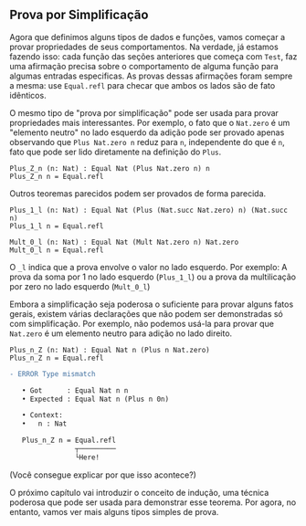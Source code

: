 ## Prova por Simplificação

Agora que definimos alguns tipos de dados e funções, vamos começar a provar propriedades
de seus comportamentos. Na verdade, já estamos fazendo isso: cada função das seções
anteriores que começa com `Test`, faz uma afirmação precisa sobre o comportamento de
alguma função para algumas entradas especificas. As provas dessas afirmações foram
sempre a mesma: use `Equal.refl` para checar que ambos os lados são de fato idênticos.

O mesmo tipo de "prova por simplificação" pode ser usada para provar propriedades mais interessantes.
Por exemplo, o fato que o `Nat.zero` é um "elemento neutro" no lado esquerdo da
adição pode ser provado apenas observando que `Plus Nat.zero n` reduz para `n`,
independente do que é `n`, fato que pode ser lido diretamente na definição do `Plus`.

```rust,ignore
Plus_Z_n (n: Nat) : Equal Nat (Plus Nat.zero n) n
Plus_Z_n n = Equal.refl
```

Outros teoremas parecidos podem ser provados de forma parecida.

```rust,ignore
Plus_1_l (n: Nat) : Equal Nat (Plus (Nat.succ Nat.zero) n) (Nat.succ n)
Plus_1_l n = Equal.refl

Mult_0_l (n: Nat) : Equal Nat (Mult Nat.zero n) Nat.zero
Mult_0_l n = Equal.refl 
```

O `_l` indica que a prova envolve o valor no lado esquerdo. Por exemplo:
A prova da soma por 1 no lado esquerdo (`Plus_1_l`)
ou a prova da multilicação por zero no lado esquerdo (`Mult_0_l`)

Embora a simplificação seja poderosa o suficiente para provar alguns fatos gerais,
existem várias declarações que não podem ser demonstradas só com simplificação.
Por exemplo, não podemos usá-la para provar que `Nat.zero` é um elemento neutro para adição no lado direito.

```rust,ignore
Plus_n_Z (n: Nat) : Equal Nat n (Plus n Nat.zero)
Plus_n_Z n = Equal.refl
```

```diff
- ERROR Type mismatch  

   • Got      : Equal Nat n n
   • Expected : Equal Nat n (Plus n 0n)

   • Context: 
   •   n : Nat 

   Plus_n_Z n = Equal.refl
                ┬─────────
                └Here!
```

(Você consegue explicar por que isso acontece?)

O próximo capítulo vai introduzir o conceito de indução,
uma técnica poderosa que pode ser usada para demonstrar esse teorema.
Por agora, no entanto, vamos ver mais alguns tipos simples de prova.
